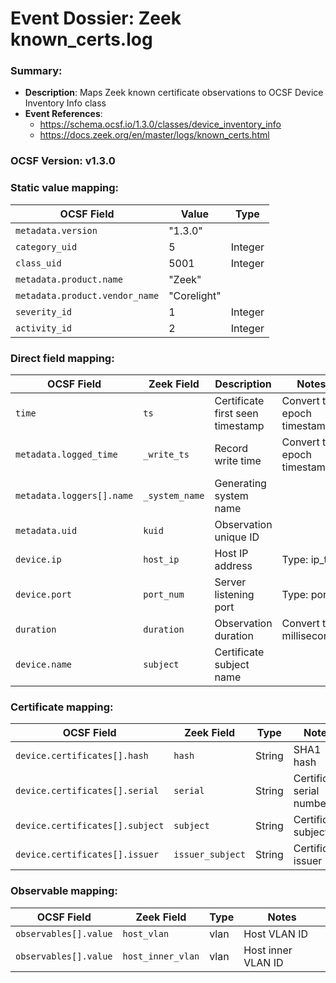 # Event Dossier: Zeek known_certs.log
### Summary:
- **Description**: Maps Zeek known certificate observations to OCSF Device Inventory Info class
- **Event References**:
  - https://schema.ocsf.io/1.3.0/classes/device_inventory_info
  - https://docs.zeek.org/en/master/logs/known_certs.html

### OCSF Version: v1.3.0

### Static value mapping:
| OCSF Field                     | Value          | Type       |
|-------------------------------|----------------|------------|
| `metadata.version`            | "1.3.0"        |            |
| `category_uid`                | 5              | Integer    |
| `class_uid`                   | 5001           | Integer    |
| `metadata.product.name`       | "Zeek"         |            |
| `metadata.product.vendor_name`| "Corelight"    |            |
| `severity_id`                 | 1              | Integer    |
| `activity_id`                 | 2              | Integer    |

### Direct field mapping:
| OCSF Field                     | Zeek Field              | Description                                | Notes                      |
|-------------------------------|-------------------------|--------------------------------------------|----------------------------|
| `time`                        | `ts`                    | Certificate first seen timestamp           | Convert to epoch timestamp |
| `metadata.logged_time`        | `_write_ts`             | Record write time                          | Convert to epoch timestamp |
| `metadata.loggers[].name`     | `_system_name`          | Generating system name                     |                            |
| `metadata.uid`                | `kuid`                  | Observation unique ID                      |                            |
| `device.ip`                   | `host_ip`               | Host IP address                            | Type: ip_t                 |
| `device.port`                 | `port_num`              | Server listening port                      | Type: port_t               |
| `duration`                    | `duration`              | Observation duration                       | Convert to milliseconds    |
| `device.name`                 | `subject`               | Certificate subject name                    |                            |

### Certificate mapping:
| OCSF Field                     | Zeek Field              | Type        | Notes                      |
|-------------------------------|-------------------------|-------------|----------------------------|
| `device.certificates[].hash`   | `hash`                  | String      | SHA1 hash                  |
| `device.certificates[].serial` | `serial`                | String      | Certificate serial number   |
| `device.certificates[].subject`| `subject`               | String      | Certificate subject         |
| `device.certificates[].issuer` | `issuer_subject`        | String      | Certificate issuer          |

### Observable mapping:
| OCSF Field                     | Zeek Field              | Type        | Notes                      |
|-------------------------------|-------------------------|-------------|----------------------------|
| `observables[].value`         | `host_vlan`             | vlan        | Host VLAN ID               |
| `observables[].value`         | `host_inner_vlan`       | vlan        | Host inner VLAN ID         |
